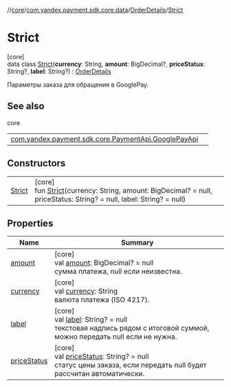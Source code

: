 //[core](../../../../index.md)/[com.yandex.payment.sdk.core.data](../../index.md)/[OrderDetails](../index.md)/[Strict](index.md)

# Strict

[core]\
data class [Strict](index.md)(**currency**: String, **amount**: BigDecimal?, **priceStatus**: String?, **label**: String?) : [OrderDetails](../index.md)

Параметры заказа для обращения в GooglePay.

## See also

core

| | |
|---|---|
| [com.yandex.payment.sdk.core.PaymentApi.GooglePayApi](../../../com.yandex.payment.sdk.core/-payment-api/-google-pay-api/index.md) |  |

## Constructors

| | |
|---|---|
| [Strict](-strict.md) | [core]<br>fun [Strict](-strict.md)(currency: String, amount: BigDecimal? = null, priceStatus: String? = null, label: String? = null) |

## Properties

| Name | Summary |
|---|---|
| [amount](amount.md) | [core]<br>val [amount](amount.md): BigDecimal? = null<br>сумма платежа, null если неизвестна. |
| [currency](currency.md) | [core]<br>val [currency](currency.md): String<br>валюта платежа (ISO 4217). |
| [label](label.md) | [core]<br>val [label](label.md): String? = null<br>текстовая надпись рядом с итоговой суммой, можно передать null если не нужна. |
| [priceStatus](price-status.md) | [core]<br>val [priceStatus](price-status.md): String? = null<br>статус цены заказа, если передать null будет рассчитан автоматически. |
